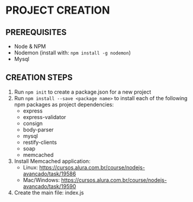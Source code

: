 # PROJECT CREATION

## PREREQUISITES

- Node & NPM
- Nodemon (install with: `npm install -g nodemon`)
- Mysql

## CREATION STEPS

1. Run `npm init` to create a package.json for a new project
2. Run `npm install --save <package name>` to install each of the following npm packages as project dependencies:
    - express
    - express-validator
    - consign
    - body-parser
    - mysql
    - restify-clients
    - soap
    - memcached
3. Install Memcached application:
    - Linux: https://cursos.alura.com.br/course/nodejs-avancado/task/19586
    - Mac/Windows: https://cursos.alura.com.br/course/nodejs-avancado/task/19590
4. Create the main file: index.js